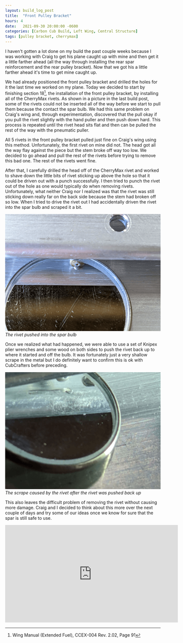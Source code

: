 ```yaml
---
layout: build_log_post
title:  "Front Pulley Bracket"
hours: 4
date:   2021-09-30 20:00:00 -0600
categories: [Carbon Cub Build, Left Wing, Central Structure]
tags: [pulley bracket, cherrymax]
---
```


I haven't gotten a lot done on my build the past couple weeks because I was working with Craig to get his plane caught up with mine and then get it a little farther ahead (all the way through installing the rear spar reinforcement and the rear pulley bracket). Now that we got his a little farther ahead it's time to get mine caught up.

We had already positioned the front pulley bracket and drilled the holes for it the last time we worked on my plane. Today we decided to start by finishing section 18[^section-18-ref], the installation of the front pulley bracket, by installing all of the CherryMax rivets. As shown in a picture in the last build post, some of the rivets could not be inserted all of the way before we start to pull them because the contact the spar bulb. We had this same problem on Craig's wing and, through experimentation, discovered that the pull okay if you pull the rivet slightly with the hand puller and then push down hard. This process is repeated until the rivet head sits flat and then can be pulled the rest of the way with the pneumatic puller.

All 5 rivets in the front pulley bracket pulled just fine on Craig's wing using this method. Unfortunately, the first rivet on mine did not. The head got all the way flay against the piece but the stem broke off way too low. We decided to go ahead and pull the rest of the rivets before trying to remove this bad one. The rest of the rivets went fine.

After that, I carefully drilled the head off of the CherryMax rivet and worked to shave down the little bits of rivet sticking up above the hole so that it could be driven out with a punch successfully. I then tried to punch the rivet out of the hole as one would typically do when removing rivets. Unfortunately, what neither Craig nor I realized was that the rivet was still sticking down really far on the back side because the stem had broken off so low. When I tried to drive the rivet out I had accidentally driven the rivet into the spar bulb and scraped it a bit.

![Desktop View](/assets/img/posts/2021-09-30-front-pulley-bracket/rivet_scrape.png)
_The rivet pushed into the spar bulb_

Once we realized what had happened, we were able to use a set of Knipex plier wrenches and some wood on both sides to push the rivet back up to where it started and off the bulb. It was fortunately just a very shallow scrape in the metal but I do definitely want to confirm this is ok with CubCrafters before preceding.

![Desktop View](/assets/img/posts/2021-09-30-front-pulley-bracket/rivet_scrape_after.png)
_The scrape caused by the rivet after the rivet was pushed back up_

This also leaves the difficult problem of removing the rivet without causing more damage. Craig and I decided to think about this more over the next couple of days and try some of our ideas once we know for sure that the spar is still safe to use.

<iframe width="560" height="315" src="https://www.youtube.com/embed/yayfskaaG6Q" title="YouTube video player" frameborder="0" allow="accelerometer; autoplay; clipboard-write; encrypted-media; gyroscope; picture-in-picture" allowfullscreen></iframe>

[^section-18-ref]: Wing Manual (Extended Fuel), CCEX-004 Rev. 2.02, Page 91
